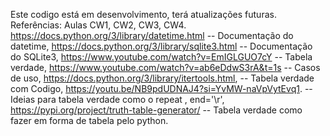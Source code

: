 Este codigo está em desenvolvimento, terá atualizações futuras.
Referências:
    Aulas CW1, CW2, CW3, CW4.
    https://docs.python.org/3/library/datetime.html -- Documentação do datetime,
    https://docs.python.org/3/library/sqlite3.html -- Documentação do SQLite3,
    https://www.youtube.com/watch?v=EmIGLGUO7cY -- Tabela verdade,
    https://www.youtube.com/watch?v=ab6eDdwS3rA&t=1s -- Casos de uso,
    https://docs.python.org/3/library/itertools.html, --  Tabela verdade com Codigo,
    https://youtu.be/NB9pdUDNAJ4?si=YvMW-naVpVytEvq1. -- Ideias para tabela verdade como o repeat , end='\r',
    https://pypi.org/project/truth-table-generator/ -- Tabela verdade como fazer em forma de tabela pelo python.